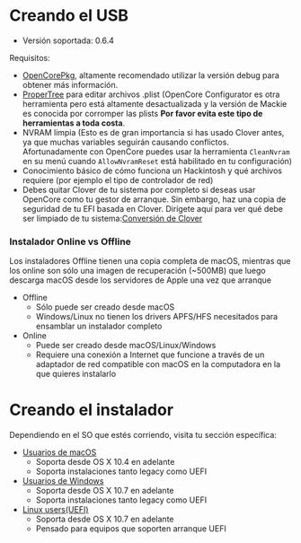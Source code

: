 # Creando el USB

* Versión soportada: 0.6.4

Requisitos:

* [OpenCorePkg](https://github.com/acidanthera/OpenCorePkg/releases), altamente recomendado utilizar la versión debug para obtener más información.
* [ProperTree](https://github.com/corpnewt/ProperTree) para editar archivos .plist (OpenCore Configurator es otra herramienta pero está altamente desactualizada y la versión de Mackie es conocida por corromper las plists **Por favor  evita este tipo de herramientas a toda costa**.
* NVRAM limpia (Esto es de gran importancia si has usado Clover antes, ya que muchas variables seguirán causando conflictos. Afortunadamente con OpenCore puedes usar la herramienta `CleanNvram` en su menú cuando `AllowNvramReset` está habilitado en tu configuración)
* Conocimiento básico de cómo funciona un Hackintosh y qué archivos requiere (por ejemplo el tipo de controlador de red) 
* Debes quitar Clover de tu sistema por completo si deseas usar OpenCore como tu gestor de arranque. Sin embargo, haz una copia de seguridad de tu EFI basada en Clover. Dirígete aquí para ver qué debe ser limpiado de tu sistema:[Conversión de Clover](https://github.com/dortania/OpenCore-Install-Guide/tree/master/clover-conversion)
### Instalador Online vs Offline

Los instaladores Offline tienen una copia completa de macOS, mientras que los online son sólo una imagen de recuperación (~500MB) que luego descarga macOS desde los servidores de Apple una vez que arranque

* Offline
  * Sólo puede ser creado desde macOS
  * Windows/Linux no tienen los drivers APFS/HFS necesitados para ensamblar un instalador completo
* Online
  * Puede ser creado desde macOS/Linux/Windows
  * Requiere una conexión a Internet que funcione a través de un adaptador de red compatible con macOS en la computadora en la que quieres instalarlo
# Creando el instalador

Dependiendo en el SO que estés corriendo, visita tu sección específica:

* [Usuarios de macOS](/installer-guide/mac-install.md)
  * Soporta desde OS X 10.4 en adelante
  * Soporta instalaciones tanto legacy como UEFI
* [Usuarios de Windows](/installer-guide/winblows-install.md)
  * Soporta desde OS X 10.7 en adelante
  * Soporta instalaciones tanto legacy como UEFI
* [Linux users(UEFI)](../installer-guide/linux-install.md)
  * Soporta desde OS X 10.7 en adelante
  * Pensado para equipos que soporten arranque UEFI
